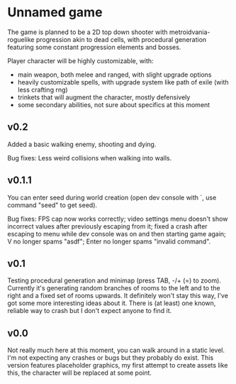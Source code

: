 # Unnamed game
The game is planned to be a 2D top down shooter with metroidvania-roguelike progression akin to dead cells, with procedural generation featuring some constant progression elements and bosses.

Player character will be highly customizable, with:
* main weapon, both melee and ranged, with slight upgrade options
* heavily customizable spells, with upgrade system like path of exile (with less crafting rng)
* trinkets that will augment the character, mostly defensively
* some secondary abilities, not sure about specifics at this moment

## v0.2
Added a basic walking enemy, shooting and dying.

Bug fixes: Less weird collisions when walking into walls.
## v0.1.1
You can enter seed during world creation (open dev console with \`, use command "seed" to get seed).

Bug fixes: FPS cap now works correctly; video settings menu doesn't show incorrect values after previously escaping from it; fixed a crash after escaping to menu while dev console was on and then starting game again; V no longer spams "asdf"; Enter no longer spams "invalid command".
## v0.1
Testing procedural generation and minimap (press TAB, -/+ (=) to zoom). Currently it's generating random branches of rooms to the left and to the right and a fixed set of rooms upwards. It definitely won't stay this way, I've got some more interesting ideas about it. There is (at least) one known, reliable way to crash but I don't expect anyone to find it.
## v0.0
Not really much here at this moment, you can walk around in a static level. I'm not expecting any crashes or bugs but they probably do exist. This version features placeholder graphics, my first attempt to create assets like this, the character will be replaced at some point.
